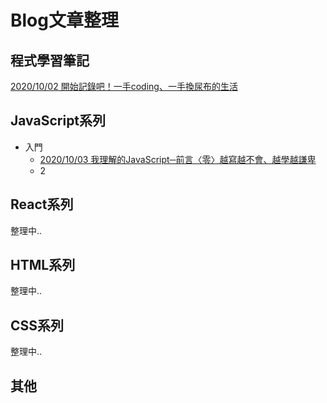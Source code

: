 # Blog文章整理
## 程式學習筆記
[2020/10/02 開始記錄吧！一手coding、一手換尿布的生活](https://medium.com/@gh87783gh/%E9%96%8B%E5%A7%8B%E8%A8%98%E9%8C%84%E5%90%A7-%E4%B8%80%E6%89%8Bcoding-%E4%B8%80%E6%89%8B%E6%8F%9B%E5%B0%BF%E5%B8%83%E7%9A%84%E7%94%9F%E6%B4%BB-507b5141d34e)
## JavaScript系列
* 入門
  * [2020/10/03 我理解的JavaScript─前言〈零〉越寫越不會、越學越謙卑](https://medium.com/@gh87783gh/%E6%88%91%E7%90%86%E8%A7%A3%E7%9A%84javascript-%E5%89%8D%E8%A8%80-%E9%9B%B6-%E8%B6%8A%E5%AD%B8%E8%B6%8A%E4%B8%8D%E6%9C%83-%E8%B6%8A%E5%AD%B8%E8%B6%8A%E8%AC%99%E5%8D%91-5e5b0370fdc9)
  * 2

## React系列
整理中..

## HTML系列
整理中..

## CSS系列
整理中..

## 其他

